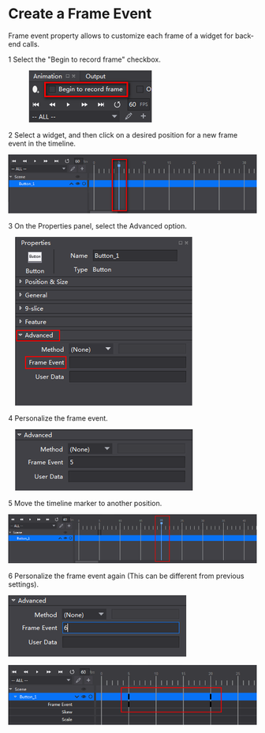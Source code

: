 # Create a Frame Event

Frame event property allows to customize each frame of a widget for back-end calls. 

1 Select the "Begin to record frame" checkbox. 

&emsp;&emsp;&emsp;![image](res_en/image001.png)

2 Select a widget, and then click on a desired position for a new frame event in the timeline. 

![image](res_en/image002.png)

3 On the Properties panel, select the Advanced option. 

&emsp;![image](res_en/image003.png)

4 Personalize the frame event. 

&emsp;![image](res_en/image004.png)

5 Move the timeline marker to another position. 

![image](res_en/image005.png)

6 Personalize the frame event again (This can be different from previous settings). 

![image](res_en/image006.png)

![image](res_en/image007.png)